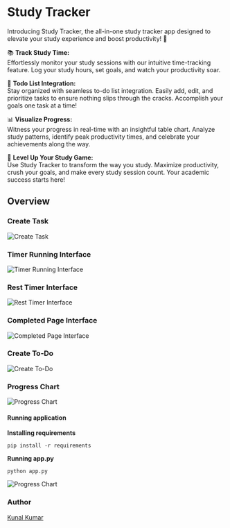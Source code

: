 # Study Tracker
Introducing Study Tracker, the all-in-one study tracker app designed to elevate your study experience and boost productivity! 🚀

📚 **Track Study Time:**  
Effortlessly monitor your study sessions with our intuitive time-tracking feature. Log your study hours, set goals, and watch your productivity soar.

📅 **Todo List Integration:**  
Stay organized with seamless to-do list integration. Easily add, edit, and prioritize tasks to ensure nothing slips through the cracks. Accomplish your goals one task at a time!

📊 **Visualize Progress:**  
Witness your progress in real-time with an insightful table chart. Analyze study patterns, identify peak productivity times, and celebrate your achievements along the way.

🚀 **Level Up Your Study Game:**  
Use Study Tracker to transform the way you study. Maximize productivity, crush your goals, and make every study session count. Your academic success starts here!

## Overview
### Create Task  
![Create Task](https://i.postimg.cc/nz94nqBS/create-task.png)

### Timer Running Interface  
![Timer Running Interface](https://i.postimg.cc/qM435Pb5/timer-running.png)

### Rest Timer Interface  
![Rest Timer Interface](https://i.postimg.cc/HLpX8f5M/rest-timer-running.png)

### Completed Page Interface  
![Completed Page Interface](https://i.postimg.cc/TYSFJvJZ/completed.png)

### Create To-Do  
![Create To-Do](https://i.postimg.cc/wj2WbKXq/todo.png)

### Progress Chart  
![Progress Chart](https://i.postimg.cc/BZzMdcPF/progress.png)

#### Running application    
**Installing requirements**  
```
pip install -r requirements
```
**Running app.py**  
```
python app.py
```
![Progress Chart](https://i.postimg.cc/ZYvMYMSH/running-app.png)  
### Author
[Kunal Kumar](https://twitter.com/l1v1n9h311)
